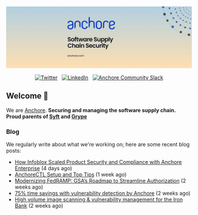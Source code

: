 <p align="center">
  <a href="https://anchore.com" target="_blank"><img src="https://raw.githubusercontent.com/anchore/.github/main/.github/banner.jpg"></a>
</p>
<p align="center">
  &nbsp;<a href="https://twitter.com/anchore" target="_blank"><img alt="Twitter" src="https://img.shields.io/badge/Twitter-303030?style=for-the-badge&logo=x&logoColor=%23ffffff"></a>&nbsp;
  &nbsp;<a href="https://www.linkedin.com/company/anchore" target="_blank"><img alt="LinkedIn" src="https://img.shields.io/badge/LinkedIn-1667be?style=for-the-badge&logo=linkedin&logoColor=%23ffffff"></a>&nbsp;
  &nbsp;<a href="https://anchore.com/slack" target="_blank"><img alt="Anchore Community Slack" src="https://img.shields.io/badge/Slack-4A154B?style=for-the-badge&logo=slack&logoColor=white"></a>&nbsp;
</p>

## Welcome 👋

We are [Anchore](https://anchore.com/).
**Securing and managing the software supply chain. Proud parents of [Syft](https://github.com/anchore/syft) and [Grype](https://github.com/anchore/grype)**

### Blog 

We regularly write about what we're working on; here are some recent blog posts:


- [How Infoblox Scaled Product Security and Compliance with Anchore Enterprise](https://anchore.com/blog/infoblox-scales-product-security-compliance-with-anchore/) (4 days ago)
- [AnchoreCTL Setup and Top Tips](https://anchore.com/blog/anchorectl-setup-and-top-tips/) (1 week ago)
- [Modernizing FedRAMP: GSA’s Roadmap to Streamline Authorization](https://anchore.com/blog/fedramp-compliance-modernization-2024-update/) (2 weeks ago)
- [75% time savings with vulnerability detection by Anchore](https://anchore.com/case-studies/75-time-savings-with-vulnerability-detection-by-anchore/) (2 weeks ago)
- [High volume image scanning &amp; vulnerability management for the Iron Bank](https://anchore.com/case-studies/high-volume-image-scanning-and-vulnerability-management-for-the-iron-bank/) (2 weeks ago)
